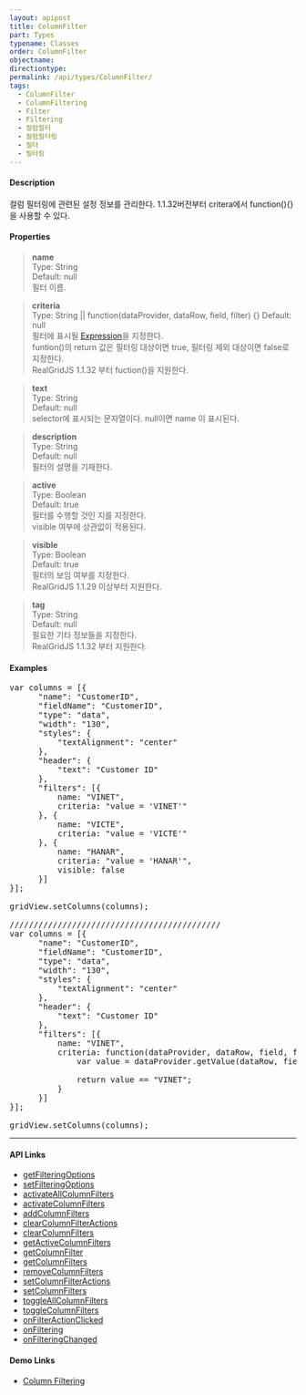 ```yaml
---
layout: apipost
title: ColumnFilter
part: Types
typename: Classes
order: ColumnFilter
objectname: 
directiontype: 
permalink: /api/types/ColumnFilter/
tags: 
  - ColumnFilter
  - ColumnFiltering
  - Filter
  - Filtering
  - 컬럼필터
  - 컬럼필터링
  - 필터
  - 필터링
---
```


#### Description

 컬럼 필터링에 관련된 설정 정보를 관리한다.
 1.1.32버전부터 critera에서 function(){}을 사용할 수 있다.   

#### Properties

> **name**  
> Type: String   
> Default:  null     
> 필터 이름.  

<a name="criteria"></a> 
> **criteria**  
> Type: String || function(dataProvider, dataRow, field, filter) {} 
> Default: null    
> 필터에 표시될 [Expression](/api/features/Expression)을 지정한다.   
> funtion()의 return 값은 필터링 대상이면 true, 필터링 제외 대상이면 false로 지정한다.  
> RealGridJS 1.1.32 부터 fuction()을 지원한다.   

> **text**  
> Type: String  
> Default: null    
> selector에 표시되는 문자열이다. null이면 name 이 표시된다.  

> **description**  
> Type: String   
> Default:  null     
> 필터의 설명을 기재한다.  

> **active**  
> Type: Boolean   
> Default: true     
> 필터를 수행할 것인 지를 지정한다.  
> visible 여부에 상관없이 적용된다.    

> **visible**  
> Type: Boolean   
> Default: true     
> 필터의 보임 여부를 지정한다.  
> RealGridJS 1.1.29 이상부터 지원한다.     

<a name="tag"></a> 
> **tag**  
> Type: String   
> Default:  null     
> 필요한 기타 정보들을 지정한다.    
> RealGridJS 1.1.32 부터 지원한다.   

#### Examples   

<pre class="prettyprint">
var columns = [{
      "name": "CustomerID",
      "fieldName": "CustomerID",
      "type": "data",
      "width": "130",
      "styles": {
          "textAlignment": "center"
      },
      "header": {
          "text": "Customer ID"
      },
      "filters": [{
          name: "VINET",
          criteria: "value = 'VINET'"
      }, {
          name: "VICTE",
          criteria: "value = 'VICTE'"
      }, {
          name: "HANAR",
          criteria: "value = 'HANAR'",
          visible: false
      }]
}];

gridView.setColumns(columns);

////////////////////////////////////////////
var columns = [{
      "name": "CustomerID",
      "fieldName": "CustomerID",
      "type": "data",
      "width": "130",
      "styles": {
          "textAlignment": "center"
      },
      "header": {
          "text": "Customer ID"
      },
      "filters": [{
          name: "VINET",
          criteria: function(dataProvider, dataRow, field, filter) {
              var value = dataProvider.getValue(dataRow, field),
         
              return value == "VINET";
          }
      }]
}];

gridView.setColumns(columns);
</pre>

---

#### API Links

* [getFilteringOptions](/api/GridBase/getFilteringOptions)  
* [setFilteringOptions](/api/GridBase/setFilteringOptions)  
* [activateAllColumnFilters](/api/GridBase/activateAllColumnFilters)  
* [activateColumnFilters](/api/GridBase/activateColumnFilters)  
* [addColumnFilters](/api/GridBase/addColumnFilters)  
* [clearColumnFilterActions](/api/GridBase/clearColumnFilterActions)  
* [clearColumnFilters](/api/GridBase/clearColumnFilters)  
* [getActiveColumnFilters](/api/GridBase/getActiveColumnFilters)  
* [getColumnFilter](/api/GridBase/getColumnFilter)  
* [getColumnFilters](/api/GridBase/getColumnFilters)  
* [removeColumnFilters](/api/GridBase/removeColumnFilters)  
* [setColumnFilterActions](/api/GridBase/setColumnFilterActions)  
* [setColumnFilters](/api/GridBase/setColumnFilters)  
* [toggleAllColumnFilters](/api/GridBase/toggleAllColumnFilters)  
* [toggleColumnFilters](/api/GridBase/toggleColumnFilters)  
* [onFilterActionClicked](/api/GridBase/onFilterActionClicked)  
* [onFiltering](/api/GridBase/onFiltering)  
* [onFilteringChanged](/api/GridBase/onFilteringChanged)  

#### Demo Links 

* [Column Filtering](http://demo.realgrid.com/Columns/ColumnFiltering/)